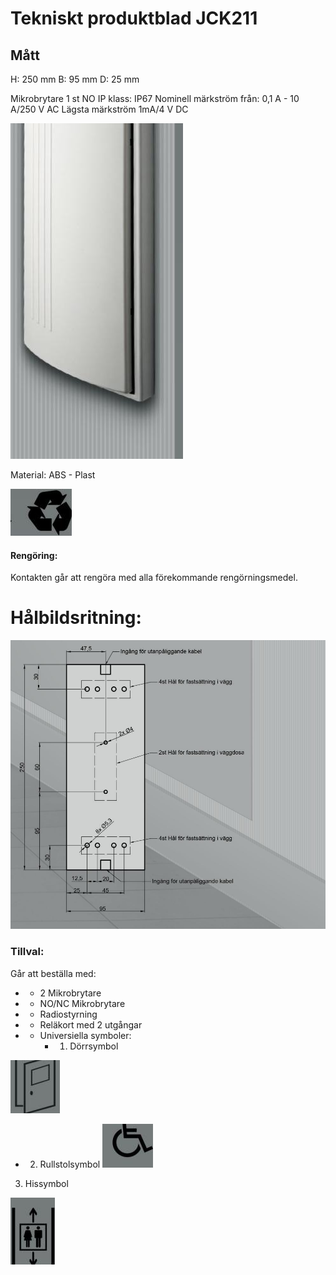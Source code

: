# Tekniskt produktblad JCK211

## Mått

H: 250 mm B: 95 mm D: 25 mm

Mikrobrytare 1 st NO IP klass: IP67 Nominell märkström från: 0,1 A - 10 A/250 V AC Lägsta märkström 1mA/4 V DC

![](images/_page_0_Picture_4.jpeg)

Material: ABS - Plast

![](images/_page_0_Picture_6.jpeg)

#### Rengöring:

Kontakten går att rengöra med alla förekommande rengörningsmedel.

# Hålbildsritning:

![](images/_page_0_Figure_10.jpeg)

### Tillval:

Går att beställa med:

- * 2 Mikrobrytare
- * NO/NC Mikrobrytare
- * Radiostyrning
- * Reläkort med 2 utgångar
- * Universiella symboler:
	- 1. Dörrsymbol

![](images/_page_0_Picture_19.jpeg)

- 2. Rullstolsymbol
![](images/_page_0_Figure_21.jpeg)

3. Hissymbol

![](images/_page_0_Picture_23.jpeg)